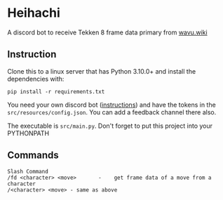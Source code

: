 # Heihachi
A discord bot to receive Tekken 8 frame data primary from [wavu.wiki](https://wavu.wiki/t/Wavu:Tekken_8)

## Instruction

Clone this to a linux server that has Python 3.10.0+ and install the dependencies with:
```
pip install -r requirements.txt
```

You need your own discord bot ([instructions](https://github.com/reactiflux/discord-irc/wiki/Creating-a-discord-bot-&-getting-a-token)) and have the tokens in the `src/resources/config.json`. You can add a feedback channel there also.


The executable is `src/main.py`. Don't forget to put this project into your PYTHONPATH

## Commands
```
Slash Command
/fd <character> <move>       -    get frame data of a move from a character
/<character> <move> - same as above
```
